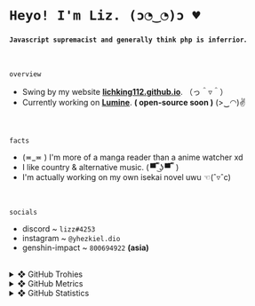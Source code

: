 <!-- <img align="right" alt="LichKing112's Profile Image" width="30%" src="https://avatars.githubusercontent.com/u/47420407?s=460&u=e25894be1970844c90076ba193bc3ced198b26be&v=4"> -->

# ` Heyo! I'm Liz. (ɔ◔‿◔)ɔ ♥ `
__`Javascript supremacist and generally think php is inferrior`.__

<br>

 `overview`
- Swing by my website **[lichking112.github.io](https://lichking112.github.io/)**. （っ＾▿＾）
- Currently working on **[Lumine](https://github.com/LichKing112/Lumine)**. __( open-source soon )__ (>‿◠)✌

<br>

 `facts`
- (≖_≖ ) I'm more of a manga reader than a anime watcher xd 
- I like country & alternative music. ( ▀̿ ̿ ͜ʖ ▀̿ ̿  )
- I'm actually working on my own isekai novel uwu ☜(ˆ▿ˆc)

<br>

 `socials`
- discord ~ `lizz#4253`
- instagram ~ `@yhezkiel.dio`
- genshin-impact ~ `800694922` __(asia)__

<br>

<details>
  <summary>❖ GitHub Trohies</summary>
  <br>
  <img alt="LichKing112's Github Trophies" src="https://github-profile-trophy.vercel.app/?username=LichKing112&theme=onedark" />
</details>

<details>
  <summary>❖ GitHub Metrics</summary>
  <br>
  <img alt="LichKing112's Github Metrics" src="https://github.com/LichKing112/LichKing112/blob/master/github-metrics.svg" />
</details>

<details>
  <summary>❖ GitHub Statistics</summary>
  <br>
 
  ![](https://komarev.com/ghpvc/?username=LichKing112&color=blueviolet)
 
  <img alt="LichKing112's Github Stats" src="https://github-readme-stats.vercel.app/api?username=lichking112&theme=gotham&show_icons=true" />
  <img alt="LichKing112's Github Top Languages" src="https://github-readme-stats.vercel.app/api/top-langs/?username=lichking112&theme=gotham&layout=compact" />
</details>


